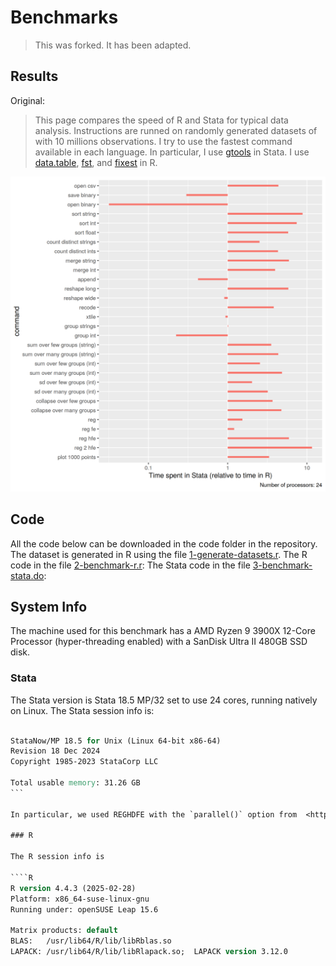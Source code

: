 # Benchmarks

> This was forked. It has been adapted.

## Results

Original:

> This page compares the speed of R and Stata for typical data analysis. Instructions are runned on randomly generated datasets of with 10 millions observations. I try to use the fastest command available in each language. In particular, I use [gtools](https://github.com/mcaceresb/stata-gtools) in Stata. I use [data.table](https://github.com/Rdatatable/data.table), [fst](https://github.com/fstpackage/fst), and [fixest](https://github.com/lrberge/fixest/) in R.


<img class = "img-responsive"  src="/output/1e7.png" />


## Code

All the code below can be downloaded in the code folder in the repository.
The dataset is generated in R using the file [1-generate-datasets.r](code/1-generate-datasets.r).
The R code in the file [2-benchmark-r.r](code/2-benchmark-r.r):
The Stata code in the file [3-benchmark-stata.do](code/3-benchmark-stata.do):


## System Info 

The machine used for this benchmark has a AMD Ryzen 9 3900X 12-Core Processor (hyper-threading enabled) with a SanDisk Ultra II 480GB SSD disk.

### Stata

The Stata version is Stata 18.5 MP/32 set to use 24 cores, running natively on Linux. The Stata session info is:

````stata

StataNow/MP 18.5 for Unix (Linux 64-bit x86-64)
Revision 18 Dec 2024
Copyright 1985-2023 StataCorp LLC

Total usable memory: 31.26 GB
```

In particular, we used REGHDFE with the `parallel()` option from  <https://scorreia.com/software/reghdfe/>.

### R

The R session info is 

````R
R version 4.4.3 (2025-02-28)
Platform: x86_64-suse-linux-gnu
Running under: openSUSE Leap 15.6

Matrix products: default
BLAS:   /usr/lib64/R/lib/libRblas.so 
LAPACK: /usr/lib64/R/lib/libRlapack.so;  LAPACK version 3.12.0
````
